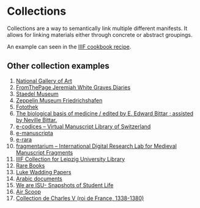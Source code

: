 # Collections
Collections are a way to semantically link multiple different manifests. It allows for linking materials either through concrete or abstract groupings.

An example can seen in the [IIIF cookbook recipe](https://iiif.io/api/cookbook/recipe/0032-collection/).


## Other collection examples

1. [National Gallery of Art](https://research.ng-london.org.uk/iiif-projects/json/ng-projects.json)
2. [FromThePage Jeremiah White Graves Diaries](https://fromthepage.com/iiif/collection/jeremiah-white-graves-diaries)
3. [Staedel Museum](https://iiif.manducus.net/collections/0008/collection.json)
4. [Zeppelin Museum Friedrichshafen](https://iiif.manducus.net/collections/0012/collection.json)
5. [Fotothek](https://sachsen.museum-digital.de/apis/iiif-presentation/collection/c231)
6. [The biological basis of medicine / edited by E. Edward Bittar ; assisted by Neville Bittar.](https://iiif.wellcomecollection.org/presentation/v2/b18031511)
7. [e-codices – Virtual Manuscript Library of Switzerland](https://www.e-codices.ch/metadata/iiif/collection.json)
8. [e-manuscripta](https://www.e-manuscripta.ch/i3f/v21/collection/top)
9. [e-rara](https://www.e-rara.ch/i3f/v21/collection/top)
10. [fragmentarium – International Digital Research Lab for Medieval Manuscript Fragments](https://fragmentarium.ms/metadata/iiif/collection.json)
11. [IIIF Collection for Leipzig University Library](https://iiif.ub.uni-leipzig.de/static/collections/toplevel.json)
12. [Rare Books](https://digitalcollections.universiteitleiden.nl/rarebooks/datastream/MANIFEST/view)
13. [Luke Wadding Papers](https://data.ucd.ie/api/img/collection/ivrla:18726)
14. [Arabic documents](https://iiif.durham.ac.uk/manifests/trifle/collection/32150/t2c9k41zd486)
15. [We are ISU- Snapshots of Student Life](https://cdm16001.contentdm.oclc.org/iiif/info/p16001coll48/manifest.json)
16. [Air Scoop](https://digital.lib.utk.edu/assemble/collection/collections/ascoop)
17. [Collection de Charles V (roi de France, 1338-1380)](https://portail.biblissima.fr/iiif/collection/ark:/43093/coldataa9d9a2d98084b67becd2c1a78c78e4d6143e35da)